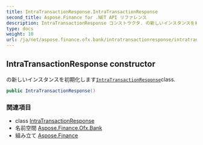 ```yaml
---
title: IntraTransactionResponse.IntraTransactionResponse
second_title: Aspose.Finance for .NET API リファレンス
description: IntraTransactionResponse コンストラクタ. の新しいインスタンスを初期化しますIntraTransactionResponseclass.
type: docs
weight: 10
url: /ja/net/aspose.finance.ofx.bank/intratransactionresponse/intratransactionresponse/
---
```

## IntraTransactionResponse constructor

の新しいインスタンスを初期化します[`IntraTransactionResponse`](../)class.

```csharp
public IntraTransactionResponse()
```

### 関連項目

* class [IntraTransactionResponse](../)
* 名前空間 [Aspose.Finance.Ofx.Bank](../../intratransactionresponse/)
* 組み立て [Aspose.Finance](../../../)


